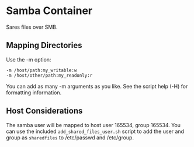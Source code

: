 Samba Container
===============

Sares files over SMB.


Mapping Directories
-------------------

Use the -m option:

	-m /host/path:my_writable:w
	-m /host/other/path:my_readonly:r

You can add as many -m arguments as you like.
See the script help (-H) for formatting information.


Host Considerations
-------------------

The samba user will be mapped to host user 165534, group 165534. You can use the included `add_shared_files_user.sh` script to add the user and group as `sharedfiles` to /etc/passwd and /etc/group.
